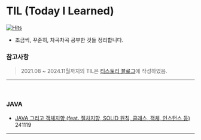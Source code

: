 # TIL (Today I Learned)
[![Hits](https://hits.seeyoufarm.com/api/count/incr/badge.svg?url=https%3A%2F%2Fgithub.com%2Fddururiiiiiii%2FTIL&count_bg=%23FFE300&title_bg=%23555555&icon=&icon_color=%23FFFFFF&title=hits&edge_flat=false)](https://hits.seeyoufarm.com)
  - 조금씩, 꾸준히, 차곡차곡 공부한 것들 정리합니다.

### 참고사항
> 2021.08 ~ 2024.11월까지의 TIL은 [티스토리 블로그](https://ddururiiiiiii.tistory.com/)에 작성하였음.


----

<br>

### JAVA
- [JAVA 그리고 객체지향 (feat. 절차지향, SOLID 원칙, 클래스, 객체, 인스턴스 등)](https://github.com/ddururiiiiiii/TIL/blob/main/Java/241119%20Java%20%EA%B7%B8%EB%A6%AC%EA%B3%A0%20%EA%B0%9D%EC%B2%B4%EC%A7%80%ED%96%A5.md) 241119
  


----


